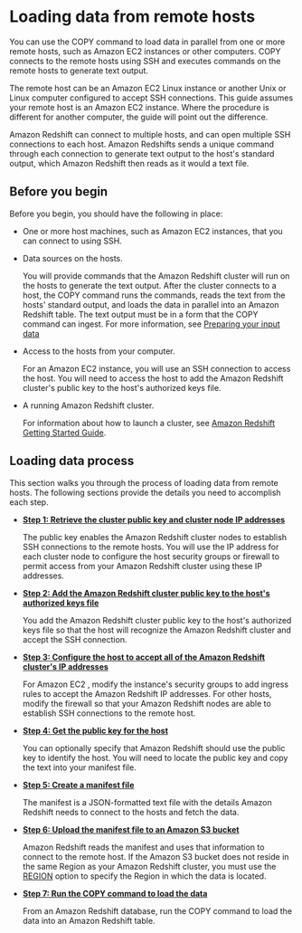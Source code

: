 # Loading data from remote hosts<a name="loading-data-from-remote-hosts"></a>

You can use the COPY command to load data in parallel from one or more remote hosts, such as Amazon EC2 instances or other computers\. COPY connects to the remote hosts using SSH and executes commands on the remote hosts to generate text output\. 

The remote host can be an Amazon EC2 Linux instance or another Unix or Linux computer configured to accept SSH connections\. This guide assumes your remote host is an Amazon EC2 instance\. Where the procedure is different for another computer, the guide will point out the difference\. 

Amazon Redshift can connect to multiple hosts, and can open multiple SSH connections to each host\. Amazon Redshifts sends a unique command through each connection to generate text output to the host's standard output, which Amazon Redshift then reads as it would a text file\.

## Before you begin<a name="load-from-host-before-you-begin"></a>

Before you begin, you should have the following in place: 
+ One or more host machines, such as Amazon EC2 instances, that you can connect to using SSH\.
+ Data sources on the hosts\. 

  You will provide commands that the Amazon Redshift cluster will run on the hosts to generate the text output\. After the cluster connects to a host, the COPY command runs the commands, reads the text from the hosts' standard output, and loads the data in parallel into an Amazon Redshift table\. The text output must be in a form that the COPY command can ingest\. For more information, see [Preparing your input data](t_preparing-input-data.md)
+ Access to the hosts from your computer\. 

  For an Amazon EC2 instance, you will use an SSH connection to access the host\. You will need to access the host to add the Amazon Redshift cluster's public key to the host's authorized keys file\.
+ A running Amazon Redshift cluster\. 

  For information about how to launch a cluster, see [Amazon Redshift Getting Started Guide](https://docs.aws.amazon.com/redshift/latest/gsg/)\. 

## Loading data process<a name="load-from-host-process"></a>

This section walks you through the process of loading data from remote hosts\. The following sections provide the details you need to accomplish each step\.
+ **[Step 1: Retrieve the cluster public key and cluster node IP addresses](load-from-host-steps-retrieve-key-and-ips.md)**

  The public key enables the Amazon Redshift cluster nodes to establish SSH connections to the remote hosts\. You will use the IP address for each cluster node to configure the host security groups or firewall to permit access from your Amazon Redshift cluster using these IP addresses\. 
+ **[Step 2: Add the Amazon Redshift cluster public key to the host's authorized keys file](load-from-host-steps-add-key-to-host.md)**

  You add the Amazon Redshift cluster public key to the host's authorized keys file so that the host will recognize the Amazon Redshift cluster and accept the SSH connection\. 
+ **[Step 3: Configure the host to accept all of the Amazon Redshift cluster's IP addresses](load-from-host-steps-configure-security-groups.md)** 

  For Amazon EC2 , modify the instance's security groups to add ingress rules to accept the Amazon Redshift IP addresses\. For other hosts, modify the firewall so that your Amazon Redshift nodes are able to establish SSH connections to the remote host\. 
+ **[Step 4: Get the public key for the host](load-from-host-steps-get-the-host-key.md)**

  You can optionally specify that Amazon Redshift should use the public key to identify the host\. You will need to locate the public key and copy the text into your manifest file\. 
+ **[Step 5: Create a manifest file](load-from-host-steps-create-manifest.md)** 

  The manifest is a JSON\-formatted text file with the details Amazon Redshift needs to connect to the hosts and fetch the data\. 
+ **[Step 6: Upload the manifest file to an Amazon S3 bucket](load-from-host-steps-upload-manifest.md)** 

  Amazon Redshift reads the manifest and uses that information to connect to the remote host\. If the Amazon S3 bucket does not reside in the same Region as your Amazon Redshift cluster, you must use the [REGION](copy-parameters-data-source-s3.md#copy-region) option to specify the Region in which the data is located\.
+ **[Step 7: Run the COPY command to load the data](load-from-host-steps-run-copy.md)**

  From an Amazon Redshift database, run the COPY command to load the data into an Amazon Redshift table\. 